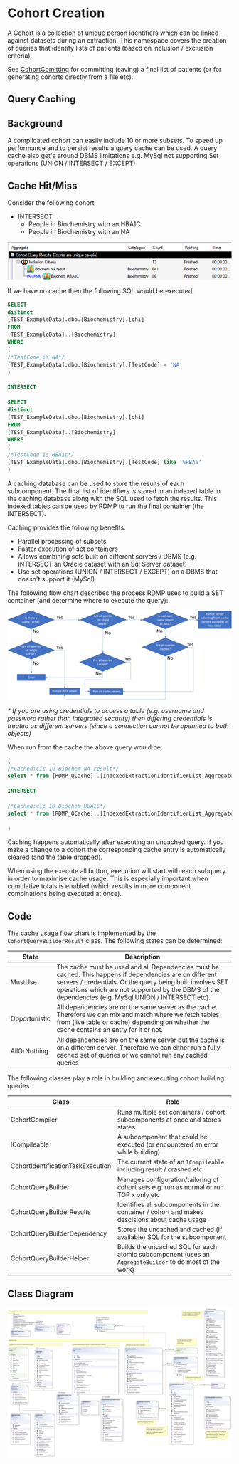 ﻿# Cohort Creation

A Cohort is a collection of unique person identifiers which can be linked against datasets during an extraction.  This namespace covers the creation of queries that identify lists of patients (based on inclusion / exclusion criteria).

See [CohortComitting](../CohortCommitting/Readme.md) for committing (saving) a final list of patients (or for generating cohorts directly from a file etc).



## Query Caching

## Background

A complicated cohort can easily include 10 or more subsets.  To speed up performance and to persist results a query cache can be used.  A query cache also get's around DBMS limitations e.g. MySql not supporting Set operations (UNION / INTERSECT / EXCEPT)

## Cache Hit/Miss

Consider the following cohort

- INTERSECT 
  - People in Biochemistry with an HBA1C
  - People in Biochemistry with an NA

![Simple Cohort Identification Configuration showing intersect of two datasets](./images/cic_simple.png)

If we have no cache then the following SQL would be executed:

```sql
SELECT
distinct
[TEST_ExampleData].dbo.[Biochemistry].[chi]
FROM 
[TEST_ExampleData]..[Biochemistry]
WHERE
(
/*TestCode is NA*/
[TEST_ExampleData].dbo.[Biochemistry].[TestCode] = 'NA'
)

INTERSECT

SELECT
distinct
[TEST_ExampleData].dbo.[Biochemistry].[chi]
FROM 
[TEST_ExampleData]..[Biochemistry]
WHERE
(
/*TestCode is HBA1c*/
[TEST_ExampleData].dbo.[Biochemistry].[TestCode] like '%HBA%'
)
```

A caching database can be used to store the results of each subcomponent.  The final list of identifiers is stored in an indexed table in the caching database along with the SQL used to fetch the results.  This indexed tables can be used by RDMP to run the final container (the INTERSECT).  

Caching provides the following benefits:

- Parallel processing of subsets
- Faster execution of set containers
- Allows combining sets built on different servers / DBMS (e.g. INTERSECT an Oracle dataset with an Sql Server dataset)
- Use set operations (UNION / INTERSECT / EXCEPT) on a DBMS that doesn't support it (MySql)

The following flow chart describes the process RDMP uses to build a SET container (and determine where to execute the query):

![Flowchart showing when/if RDMP will use a cache fetch in an SQL query](./images/flowchart.png)

_* If you are using credentials to access a table (e.g. username and password rather than integrated security) then differing credentials is treated as different servers (since a connection cannot be openned to both objects)_

When run from the cache the above query would be:

```sql
(
/*Cached:cic_10_Biochem NA result*/
select * from [RDMP_QCache]..[IndexedExtractionIdentifierList_AggregateConfiguration68]

INTERSECT

/*Cached:cic_10_Biochem HBA1C*/
select * from [RDMP_QCache]..[IndexedExtractionIdentifierList_AggregateConfiguration67]

)
```

Caching happens automatically after executing an uncached query.  If you make a change to a cohort the corresponding cache entry is automatically cleared (and the table dropped).

When using the execute all button, execution will start with each subquery in order to maximise cache usage.  This is especially important when cumulative totals is enabled (which results in more component combinations being executed at once).

## Code

The cache usage flow chart is implemented by the `CohortQueryBuilderResult` class.  The following states can be determined:

|State|Description|
|-|-|
|MustUse| The cache must be used and all Dependencies must be cached.  This happens if dependencies are on different servers / credentials.  Or the query being built involves SET operations which are not supported by the DBMS of the dependencies (e.g. MySql UNION / INTERSECT etc).|
|Opportunistic|All dependencies are on the same server as the cache.  Therefore we can mix and match where we fetch tables from (live table or cache) depending on whether the cache contains an entry for it or not. |
|AllOrNothing|All dependencies are on the same server but the cache is on a different server.  Therefore we can either run a fully cached set of queries or we cannot run any cached queries|

The following classes play a role in building and executing cohort building queries

|Class|Role|
|-|-|
|CohortCompiler| Runs multiple set containers / cohort subcomponents at once and stores states|
|ICompileable| A subcomponent that could be executed (or encountered an error while building) | 
|CohortIdentificationTaskExecution | The current state of an `ICompileable` including result / crashed etc |
|CohortQueryBuilder | Manages configuration/tailoring of cohort sets e.g. run as normal or run TOP x only etc |
|CohortQueryBuilderResults | Identifies all subcomponents in the container / cohort and makes descisions about cache usage |
|CohortQueryBuilderDependency| Stores the uncached and cached (if available) SQL for the subcomponent|
|CohortQueryBuilderHelper| Builds the uncached SQL for each atomic subcomponent (uses an `AggregateBuilder` to do most of the work)|

## Class Diagram

![Class Diagram of cohort building](./images/classdiagram.png)